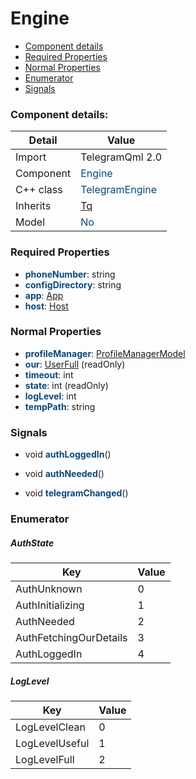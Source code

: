 # Engine

 * [Component details](#component-details)
 * [Required Properties](#required-properties)
 * [Normal Properties](#normal-properties)
 * [Enumerator](#enumerator)
 * [Signals](#signals)


### Component details:

|Detail|Value|
|------|-----|
|Import|TelegramQml 2.0|
|Component|<font color='#074885'>Engine</font>|
|C++ class|<font color='#074885'>TelegramEngine</font>|
|Inherits|<font color='#074885'>[Tq](https://github.com/Aseman-Land/libqtelegram-aseman-edition/blob/API51/telegram/documents/types/tq.md)</font>|
|Model|<font color='#074885'>No</font>|


### Required Properties

* <font color='#074885'><b>phoneNumber</b></font>: string
* <font color='#074885'><b>configDirectory</b></font>: string
* <font color='#074885'><b>app</b></font>: [App](app.md)
* <font color='#074885'><b>host</b></font>: [Host](host.md)


### Normal Properties

* <font color='#074885'><b>profileManager</b></font>: [ProfileManagerModel](profilemanagermodel.md)
* <font color='#074885'><b>our</b></font>: [UserFull](https://github.com/Aseman-Land/libqtelegram-aseman-edition/blob/API51/telegram/documents/types/userfull.md) (readOnly)
* <font color='#074885'><b>timeout</b></font>: int
* <font color='#074885'><b>state</b></font>: int (readOnly)
* <font color='#074885'><b>logLevel</b></font>: int
* <font color='#074885'><b>tempPath</b></font>: string



### Signals

 * void <font color='#074885'><b>authLoggedIn</b></font>()


 * void <font color='#074885'><b>authNeeded</b></font>()


 * void <font color='#074885'><b>telegramChanged</b></font>()




### Enumerator


##### AuthState

|Key|Value|
|---|-----|
|AuthUnknown|0|
|AuthInitializing|1|
|AuthNeeded|2|
|AuthFetchingOurDetails|3|
|AuthLoggedIn|4|

##### LogLevel

|Key|Value|
|---|-----|
|LogLevelClean|0|
|LogLevelUseful|1|
|LogLevelFull|2|

